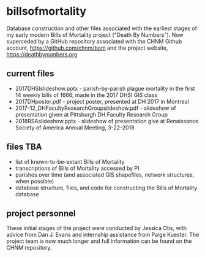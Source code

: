 # billsofmortality
Database construction and other files associated with the earliest stages of my early modern Bills of Mortality project ("Death By Numbers"). Now superceded by a GitHub repository associated with the CHNM Github account, https://github.com/chnm/bom and the project website, https://deathbynumbers.org

## current files

- 2017DHSIslideshow.pptx - parish-by-parish plague mortality in the first 14 weekly bills of 1666, made in the 2017 DHSI GIS class
- 2017DHposter.pdf - project poster, presented at DH 2017 in Montreal
- 2017-12_DHFacultyResearchGroupslideshow.pdf - slideshow of presentation given at Pittsburgh DH Faculty Research Group
- 2018RSAslideshow.pptx - slideshow of presentation give at Renaissance Society of America Annual Meeting, 3-22-2018

## files TBA

- list of known-to-be-extant Bills of Mortality
- transcriptions of Bills of Mortality accessed by PI
- parishes over time (and associated GIS shapefiles, network structures, when possible)
- database structure, files, and code for constructing the Bills of Mortality database

## project personnel

These initial stages of the project were conducted by Jessica Otis, with advice from Dan J. Evans and internship assistance from Paige Kuester. The project team is now much longer and full information can be found on the CHNM repository.
